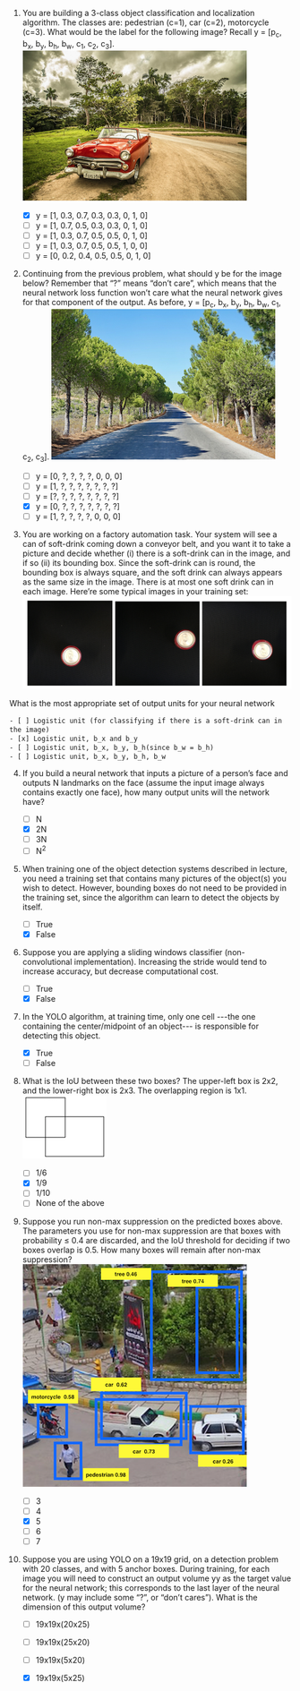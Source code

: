 1. You are building a 3-class object classification and localization algorithm. The classes are: pedestrian (c=1), car (c=2), motorcycle (c=3). What would be the label for the following image? Recall y = [p<sub>c</sub>, b<sub>x</sub>, b<sub>y</sub>, b<sub>h</sub>, b<sub>w</sub>, c<sub>1</sub>, c<sub>2</sub>, c<sub>3</sub>].  
![1](images/1.png)
	- [x] y = [1, 0.3, 0.7, 0.3, 0.3, 0, 1, 0]
	- [ ] y = [1, 0.7, 0.5, 0.3, 0.3, 0, 1, 0]
	- [ ] y = [1, 0.3, 0.7, 0.5, 0.5, 0, 1, 0]
	- [ ] y = [1, 0.3, 0.7, 0.5, 0.5, 1, 0, 0]
	- [ ] y = [0, 0.2, 0.4, 0.5, 0.5, 0, 1, 0]
  
2. Continuing from the previous problem, what should y be for the image below? Remember that “?” means “don’t care”, which means that the neural network loss function won’t care what the neural network gives for that component of the output. As before, y = [p<sub>c</sub>, b<sub>x</sub>, b<sub>y</sub>, b<sub>h</sub>, b<sub>w</sub>, c<sub>1</sub>, c<sub>2</sub>, c<sub>3</sub>]. 
![2](images/2.png)  
  
	- [ ] y = [0, ?, ?, ?, ?, 0, 0, 0]
	- [ ] y = [1, ?, ?, ?, ?, ?, ?, ?]
	- [ ] y = [?, ?, ?, ?, ?, ?, ?, ?]
	- [x] y = [0, ?, ?, ?, ?, ?, ?, ?]
	- [ ] y = [1, ?, ?, ?, ?, 0, 0, 0]
  
3. You are working on a factory automation task. Your system will see a can of soft-drink coming down a conveyor belt, and you want it to take a picture and decide whether (i) there is a soft-drink can in the image, and if so (ii) its bounding box. Since the soft-drink can is round, the bounding box is always square, and the soft drink can always appears as the same size in the image. There is at most one soft drink can in each image. Here’re some typical images in your training set:  
![3](images/3.png)
  
What is the most appropriate set of output units for your neural network

	- [ ] Logistic unit (for classifying if there is a soft-drink can in the image)
	- [x] Logistic unit, b_x and b_y
	- [ ] Logistic unit, b_x, b_y, b_h(since b_w = b_h)
	- [ ] Logistic unit, b_x, b_y, b_h, b_w
  
4. If you build a neural network that inputs a picture of a person’s face and outputs N landmarks on the face (assume the input image always contains exactly one face), how many output units will the network have?

	- [ ] N
	- [x] 2N
	- [ ] 3N
	- [ ] N<sup>2</sup>
  
5. When training one of the object detection systems described in lecture, you need a training set that contains many pictures of the object(s) you wish to detect. However, bounding boxes do not need to be provided in the training set, since the algorithm can learn to detect the objects by itself.

	- [ ] True
	- [x] False
  
6. Suppose you are applying a sliding windows classifier (non-convolutional implementation). Increasing the stride would tend to increase accuracy, but decrease computational cost.
	
	- [ ] True
	- [x] False
  
7. In the YOLO algorithm, at training time, only one cell ---the one containing the center/midpoint of an object--- is responsible for detecting this object.

	- [x] True
	- [ ] False
  
8. What is the IoU between these two boxes? The upper-left box is 2x2, and the lower-right box is 2x3. The overlapping region is 1x1.  
![8](images/8.png)
  
	- [ ] 1/6
	- [x] 1/9
	- [ ] 1/10
	- [ ] None of the above
  
9. Suppose you run non-max suppression on the predicted boxes above. The parameters you use for non-max suppression are that boxes with probability ≤ 0.4 are discarded, and the IoU threshold for deciding if two boxes overlap is 0.5. How many boxes will remain after non-max suppression?  
![9](images/9.png)
  
	- [ ] 3
	- [ ] 4
	- [x] 5
	- [ ] 6
	- [ ] 7
  
10. Suppose you are using YOLO on a 19x19 grid, on a detection problem with 20 classes, and with 5 anchor boxes. During training, for each image you will need to construct an output volume yy as the target value for the neural network; this corresponds to the last layer of the neural network. (y may include some “?”, or “don’t cares”). What is the dimension of this output volume?

	- [ ] 19x19x(20x25)
	- [ ] 19x19x(25x20)
	- [ ] 19x19x(5x20)
	- [x] 19x19x(5x25)
  
